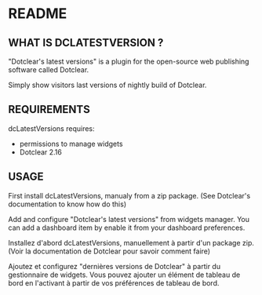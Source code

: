 # README

## WHAT IS DCLATESTVERSION ?

"Dotclear's latest versions" is a plugin for the open-source 
web publishing software called Dotclear.

Simply show visitors last versions of nightly build of Dotclear.

## REQUIREMENTS

 dcLatestVersions requires: 

  * permissions to manage widgets
  * Dotclear 2.16

## USAGE

First install dcLatestVersions, manualy from a zip package.
(See Dotclear's documentation to know how do this)

Add and configure "Dotclear's latest versions" from widgets manager.
You can add a dashboard item by enable it from your dashboard preferences.


Installez d'abord dcLatestVersions, manuellement à partir d'un package zip.
(Voir la documentation de Dotclear pour savoir comment faire)

Ajoutez et configurez "dernières versions de Dotclear" à partir du gestionnaire de widgets.
Vous pouvez ajouter un élément de tableau de bord en l'activant à partir de vos préférences de tableau de bord.
